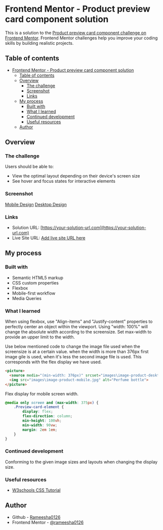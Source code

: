 # Frontend Mentor - Product preview card component solution

This is a solution to the [Product preview card component challenge on Frontend Mentor](https://www.frontendmentor.io/challenges/product-preview-card-component-GO7UmttRfa). Frontend Mentor challenges help you improve your coding skills by building realistic projects. 

## Table of contents

- [Frontend Mentor - Product preview card component solution](#frontend-mentor---product-preview-card-component-solution)
  - [Table of contents](#table-of-contents)
  - [Overview](#overview)
    - [The challenge](#the-challenge)
    - [Screenshot](#screenshot)
    - [Links](#links)
  - [My process](#my-process)
    - [Built with](#built-with)
    - [What I learned](#what-i-learned)
    - [Continued development](#continued-development)
    - [Useful resources](#useful-resources)
  - [Author](#author)

## Overview

### The challenge

Users should be able to:

- View the optimal layout depending on their device's screen size
- See hover and focus states for interactive elements

### Screenshot

[Mobile Design](Mobile-view.png)
[Desktop Design](Desktop-view.png)

### Links

- Solution URL: [https://your-solution-url.com](https://your-solution-url.com)
- Live Site URL: [Add live site URL here](https://your-live-site-url.com)

## My process

### Built with

- Semantic HTML5 markup
- CSS custom properties
- Flexbox
- Mobile-first workflow
- Media Queries

### What I learned

When using flexbox, use "Align-items" and "Justify-content" properties to perfectly center an object within the viewport. 
Using "width: 100%" will change the absolute width according to the screensize. Set max-width to provide an upper limit to the width.

Use below mentioned code to change the image file used when the screensize is at a certain value. when the width is more than 376px first image gile is used, when it's less the second image file is used. This corresponds with the flex display we have used.
```html
<picture>
  <source media="(min-width: 376px)" srcset="images\image-product-desktop.jpg">
  <img src="images\image-product-mobile.jpg" alt="Perfume bottle">
</picture>
```
Flex display for mobile screen width.
```css
@media only screen and (max-width: 375px) {
    .Preview-card-element {
        display: flex;
        flex-direction: column;
        min-height: 100vh;
        min-width: 90vw;
        margin: 2em 1em;
    }
}
```

### Continued development

Conforming to the given image sizes and layouts when changing the display size. 

### Useful resources

- [W3schools CSS Tutorial](https://www.w3schools.com/css/default.asp)

## Author

- Github - [Rameesha0126](https://github.com/rameesha0126)
- Frontend Mentor - [@rameesha0126](https://www.frontendmentor.io/profile/rameesha0126)
